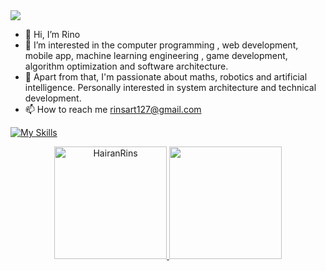 <!--horizontal divider(gradiant)-->
<img src="https://user-images.githubusercontent.com/73097560/115834477-dbab4500-a447-11eb-908a-139a6edaec5c.gif">

- 👋 Hi, I’m Rino
- 👀 I’m interested in the computer programming , web development, mobile app, machine learning engineering , game development,  algorithm optimization and software architecture.
- 🥷 Apart from that, I'm passionate about maths, robotics and artificial intelligence. Personally interested in system architecture and technical development. 
- 📫 How to reach me rinsart127@gmail.com

<!---
HairanRins/HairanRins is a ✨ special ✨ repository because its `README.md` (this file) appears on your GitHub profile.
You can click the Preview link to take a look at your changes.
--->
[![My Skills](https://skillicons.dev/icons?i=c,go,rust,py,cs,java,godot,js,ts,dart,flutter,react,tailwind,nodejs,express,nextjs,nestjs,flask,django,php,laravel,mysql,mongodb,postgresql,pytorch,tensorflow,linux,git,docker,postman,figma,bash,&perline=11)](https://skillicons.dev)


<div align="center">
  <a href="https://github.com/HairanRins">
    <img height="180em" src="https://github-readme-stats.vercel.app/api?username=HairanRins&show_icons=true&locale=en&layout=compact&theme=tokyonight" alt="HairanRins"/>
    <img height="180em" src="https://github-readme-stats.vercel.app/api/top-langs/?username=HairanRins&layout=compact&langs_count=7&theme=tokyonight"/></a>
  </a>
</div>
<!-- <p align="center">
  <h2>⭐ | Github Stats </h2>
  
<div align="center">
<a href="https://github.com/HairanRins">
<img height="180em" src="https://github-readme-stats.vercel.app/api?username=HairanRins&show_icons=true&theme=default&include_all_commits=true&count_private=true"/>
<img height="180em" src="https://github-readme-stats.vercel.app/api/top-langs/?username=HairanRins&layout=compact&langs_count=7&theme=default"/></a>
</div>
</p> -->
</div>
